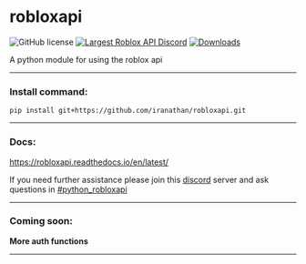 # robloxapi

![GitHub license](https://img.shields.io/badge/license-MIT-blue.svg)
[![Largest Roblox API Discord](https://img.shields.io/discord/332692436478590986.svg?style=popout)](https://discord.gg/ZVcBRbV)
[![Downloads](http://pepy.tech/badge/robloxapi)](http://pepy.tech/project/robloxapi)

A python module for using the roblox api

***

### Install command:

`pip install git+https://github.com/iranathan/robloxapi.git`

***

### Docs:

https://robloxapi.readthedocs.io/en/latest/

If you need further assistance please join this [discord](https://discord.gg/ZVcBRbV) server and ask questions in [#python_robloxapi](https://discordapp.com/channels/332692436478590986/571069070263189515)



***

### Coming soon:

**More auth functions**

***


